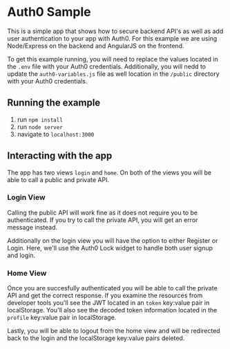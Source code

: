 # Auth0 Sample

This is a simple app that shows how to secure backend API's as well as add user authentication to your app with Auth0. For this example we are using Node/Express on the backend and AngularJS on the frontend.

To get this example running, you will need to replace the values located in the `.env` file with your Auth0 credentials. Additionally, you will nedd to update the `auth0-variables.js` file as well location in the `/public` directory with your Auth0 credentials.

## Running the example

1. run `npm install`
2. run `node server`
3. navigate to `localhost:3000`

## Interacting with the app

The app has two views `login` and `home`. On both of the views you will be able to call a public and private API.

### Login View

Calling the public API will work fine as it does not require you to be authenticated. If you try to call the private API, you will get an error message instead.

Additionally on the login view you will have the option to either Register or Login. Here, we'll use the Auth0 Lock widget to handle both user signup and login.

### Home View

Once you are succesfully authenticated you will be able to call the private API and get the correct response. If you examine the resources from developer tools you'll see the JWT located in an `token` key:value pair in localStorage. You'll also see the decoded token information located in the `profile` key:value pair in localStorage.

Lastly, you will be able to logout from the home view and will be redirected back to the login and the localStorage key:value pairs deleted.
